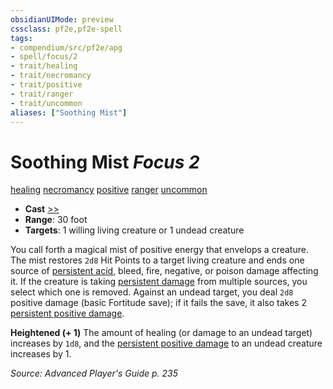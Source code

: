 ```yaml
---
obsidianUIMode: preview
cssclass: pf2e,pf2e-spell
tags:
- compendium/src/pf2e/apg
- spell/focus/2
- trait/healing
- trait/necromancy
- trait/positive
- trait/ranger
- trait/uncommon
aliases: ["Soothing Mist"]
---
```

# Soothing Mist *Focus 2*   
[healing](healing.md "Healing Effect Trait")  [necromancy](necromancy.md "Necromancy School Trait")  [positive](positive.md "Positive Energy & Element Trait")  [ranger](Reference/Rules/Traits/ranger.md "Ranger Class Trait")  [uncommon](uncommon.md "Uncommon Rarity Trait")  

- **Cast** [>>](chapter-9-playing-the-game.md#Actions "Two-Action") 
- **Range**: 30 foot
- **Targets**: 1 willing living creature or 1 undead creature

You call forth a magical mist of positive energy that envelops a creature. The mist restores `2d8` Hit Points to a target living creature and ends one source of [persistent acid](conditions.md#Persistent%20Damage), bleed, fire, negative, or poison damage affecting it. If the creature is taking [persistent damage](conditions.md#Persistent%20Damage) from multiple sources, you select which one is removed. Against an undead target, you deal `2d8` positive damage (basic Fortitude save); if it fails the save, it also takes 2 [persistent positive damage](conditions.md#Persistent%20Damage).

**Heightened (+ 1)** The amount of healing (or damage to an undead target) increases by `1d8`, and the [persistent positive damage](conditions.md#Persistent%20Damage) to an undead creature increases by 1.

*Source: Advanced Player's Guide p. 235*